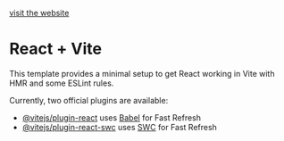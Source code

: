 <a href="[https://i.pinimg.com/736x/e1/4d/ad/e14dadd5c04f98d7e3d0de3ea946c3cb.jpg](https://password-generator-aditya-rastogi.netlify.app/)">visit the website</a>

# React + Vite

This template provides a minimal setup to get React working in Vite with HMR and some ESLint rules.

Currently, two official plugins are available:

- [@vitejs/plugin-react](https://github.com/vitejs/vite-plugin-react/blob/main/packages/plugin-react/README.md) uses [Babel](https://babeljs.io/) for Fast Refresh
- [@vitejs/plugin-react-swc](https://github.com/vitejs/vite-plugin-react-swc) uses [SWC](https://swc.rs/) for Fast Refresh
